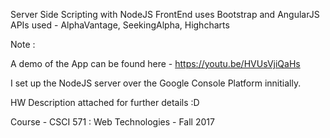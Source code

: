Server Side Scripting with NodeJS
FrontEnd uses Bootstrap and AngularJS
APIs used - AlphaVantage, SeekingAlpha, Highcharts

Note :

A demo of the App can be found here -
https://youtu.be/HVUsVjiQaHs

I set up the NodeJS server over the Google Console Platform innitially. 

HW Description attached for further details :D

Course - CSCI 571 : Web Technologies - Fall 2017
